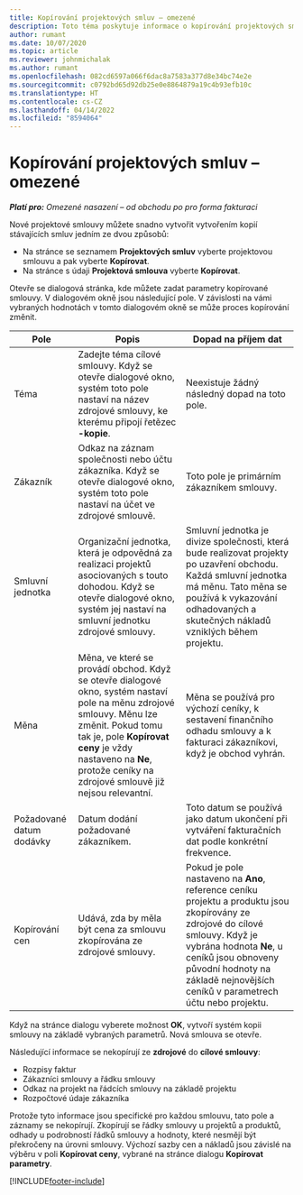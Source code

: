 ```yaml
---
title: Kopírování projektových smluv – omezené
description: Toto téma poskytuje informace o kopírování projektových smluv v Project Operations.
author: rumant
ms.date: 10/07/2020
ms.topic: article
ms.reviewer: johnmichalak
ms.author: rumant
ms.openlocfilehash: 082cd6597a066f6dac8a7583a377d8e34bc74e2e
ms.sourcegitcommit: c0792bd65d92db25e0e8864879a19c4b93efb10c
ms.translationtype: HT
ms.contentlocale: cs-CZ
ms.lasthandoff: 04/14/2022
ms.locfileid: "8594064"
---
```

# <a name="copy-project-contracts---lite"></a>Kopírování projektových smluv – omezené

_**Platí pro:** Omezené nasazení – od obchodu po pro forma fakturaci_

Nové projektové smlouvy můžete snadno vytvořit vytvořením kopií stávajících smluv jedním ze dvou způsobů: 

  - Na stránce se seznamem **Projektových smluv** vyberte projektovou smlouvu a pak vyberte **Kopírovat**.
  - Na stránce s údaji **Projektová smlouva** vyberte **Kopírovat**.

Otevře se dialogová stránka, kde můžete zadat parametry kopírované smlouvy. V dialogovém okně jsou následující pole. V závislosti na vámi vybraných hodnotách v tomto dialogovém okně se může proces kopírování změnit.

| **Pole** | **Popis** | **Dopad na příjem dat** |
| --- | --- | --- |
| Téma | Zadejte téma cílové smlouvy. Když se otevře dialogové okno, systém toto pole nastaví na název zdrojové smlouvy, ke kterému připojí řetězec **-kopie**. | Neexistuje žádný následný dopad na toto pole. |
| Zákazník | Odkaz na záznam společnosti nebo účtu zákazníka. Když se otevře dialogové okno, systém toto pole nastaví na účet ve zdrojové smlouvě. | Toto pole je primárním zákazníkem smlouvy. |
| Smluvní jednotka | Organizační jednotka, která je odpovědná za realizaci projektů asociovaných s touto dohodou. Když se otevře dialogové okno, systém jej nastaví na smluvní jednotku zdrojové smlouvy. | Smluvní jednotka je divize společnosti, která bude realizovat projekty po uzavření obchodu. Každá smluvní jednotka má měnu. Tato měna se používá k vykazování odhadovaných a skutečných nákladů vzniklých během projektu. |
| Měna | Měna, ve které se provádí obchod. Když se otevře dialogové okno, systém nastaví pole na měnu zdrojové smlouvy. Měnu lze změnit. Pokud tomu tak je, pole **Kopírovat ceny** je vždy nastaveno na **Ne**, protože ceníky na zdrojové smlouvě již nejsou relevantní. | Měna se používá pro výchozí ceníky, k sestavení finančního odhadu smlouvy a k fakturaci zákazníkovi, když je obchod vyhrán. |
| Požadované datum dodávky | Datum dodání požadované zákazníkem. | Toto datum se používá jako datum ukončení při vytváření fakturačních dat podle konkrétní frekvence. |
| Kopírování cen | Udává, zda by měla být cena za smlouvu zkopírována ze zdrojové smlouvy. | Pokud je pole nastaveno na **Ano**, reference ceníku projektu a produktu jsou zkopírovány ze zdrojové do cílové smlouvy. Když je vybrána hodnota **Ne**, u ceníků jsou obnoveny původní hodnoty na základě nejnovějších ceníků v parametrech účtu nebo projektu. |

Když na stránce dialogu vyberete možnost **OK**, vytvoří systém kopii smlouvy na základě vybraných parametrů. Nová smlouva se otevře.

Následující informace se nekopírují ze **zdrojové** do **cílové smlouvy**:

  - Rozpisy faktur
  - Zákazníci smlouvy a řádku smlouvy
  - Odkaz na projekt na řádcích smlouvy na základě projektu
  - Rozpočtové údaje zákazníka

Protože tyto informace jsou specifické pro každou smlouvu, tato pole a záznamy se nekopírují. Zkopírují se řádky smlouvy u projektů a produktů, odhady u podrobností řádků smlouvy a hodnoty, které nesmějí být překročeny na úrovni smlouvy. Výchozí sazby cen a nákladů jsou závislé na výběru v poli **Kopírovat ceny**, vybrané na stránce dialogu **Kopírovat parametry**.


[!INCLUDE[footer-include](../../includes/footer-banner.md)]